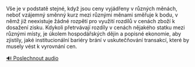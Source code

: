 
Vše je v podstatě stejné, když jsou ceny vyjádřeny v různých měnách, neboť vzájemný směnný kurz mezi různými měnami směřuje k bodu, v němž již neexistuje žádné rozpětí pro využití rozdílů v cenách zboží k dosažení zisku. Kdykoli přetrvávají rozdíly v cenách nějakého statku mezi různými místy, je úkolem hospodářských dějin a popisné ekonomie, aby zjistily, jaké institucionální bariéry brání v uskutečňování transakcí, které by musely vést k vyrovnání cen.

[🔊 Poslechnout audio](/data/7-paragraphs/audio/chapter_62/para_009-Ve-je-v-podstat-stejn-kdy-jsou-ceny-vyjdeny.mp3)
